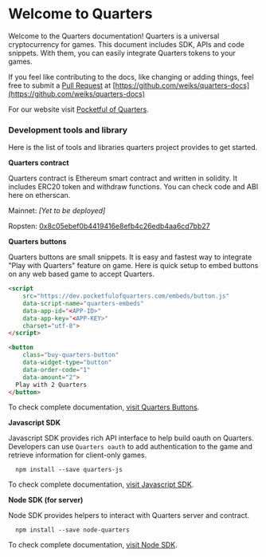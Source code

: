 # Welcome to Quarters

Welcome to the Quarters documentation! Quarters is a universal cryptocurrency
for games. This document includes SDK, APIs and code snippets. With them, you
can easily integrate Quarters tokens to your games.

If you feel like contributing to the docs, like changing or adding things, feel
free to submit a [Pull Request](https://github.com/weiks/quarters-docs/pulls) at
[https://github.com/weiks/quarters-docs](https://github.com/weiks/quarters-docs)

For our website visit
[Pocketful of Quarters](https://dev.pocketfulofquarters.com).

### Development tools and library

Here is the list of tools and libraries quarters project provides to get
started.

**Quarters contract**

Quarters contract is Ethereum smart contract and written in solidity. It
includes ERC20 token and withdraw functions. You can check code and ABI here on
etherscan.

Mainnet: _[Yet to be deployed]_

Ropsten:
[0x8c05ebef0b4419416e8efb4c26edb4aa6cd7bb27](https://ropsten.etherscan.io/address/0x8c05ebef0b4419416e8efb4c26edb4aa6cd7bb27#code)

**Quarters buttons**

Quarters buttons are small snippets. It is easy and fastest way to integrate
"Play with Quarters" feature on game. Here is quick setup to embed buttons on
any web based game to accept Quarters.

```html
<script
    src="https://dev.pocketfulofquarters.com/embeds/button.js"
    data-script-name="quarters-embeds"
    data-app-id="<APP-ID>"
    data-app-key="<APP-KEY>"
    charset="utf-8">
</script>

<button
    class="buy-quarters-button"
    data-widget-type="button"
    data-order-code="1"
    data-amount="2">
  Play with 2 Quarters
</button>
```

To check complete documentation, [visit Quarters Buttons](quarters-buttons.md).

**Javascript SDK**

Javascript SDK provides rich API interface to help build oauth on Quarters.
Developers can use `Quarters oauth` to add authentication to the game and
retrieve information for client-only games.

```shell
  npm install --save quarters-js
```

To check complete documentation, [visit Javascript SDK](sdk/js.md).

**Node SDK (for server)**

Node SDK provides helpers to interact with Quarters server and contract.

```shell
  npm install --save node-quarters
```

To check complete documentation, [visit Node SDK](sdk/node.md).

